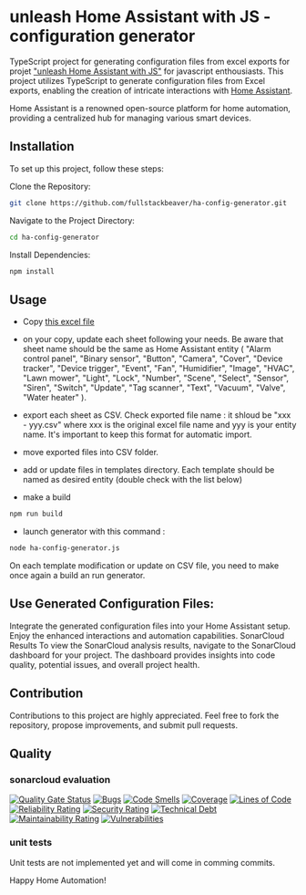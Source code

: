 # unleash Home Assistant with JS - configuration generator

TypeScript project for generating configuration files from excel exports for projet ["unleash Home Assistant with JS"](https://github.com/fullstackbeaver/unleasHAwithJS) for javascript enthousiasts.
This project utilizes TypeScript to generate configuration files from Excel exports, enabling the creation of intricate interactions with [Home Assistant](https://www.home-assistant.io/).

Home Assistant is a renowned open-source platform for home automation, providing a centralized hub for managing various smart devices.

## Installation
To set up this project, follow these steps:

Clone the Repository:
```Bash
git clone https://github.com/fullstackbeaver/ha-config-generator.git
```

Navigate to the Project Directory:
```Bash
cd ha-config-generator
```

Install Dependencies:
```Bash
npm install
```

## Usage

* Copy [this excel file](https://docs.google.com/spreadsheets/d/1t5vkZxZll8bGY_m6Kfqf74bE2VN_hlhJYQPkAOcKLPk/edit?gid=0#gid=0)

* on your copy, update each sheet following your needs. Be aware that sheet name should be the same as Home Assistant entity ( "Alarm control panel", "Binary sensor", "Button", "Camera", "Cover", "Device tracker", "Device trigger", "Event", "Fan", "Humidifier", "Image", "HVAC", "Lawn mower", "Light", "Lock", "Number", "Scene", "Select", "Sensor", "Siren", "Switch", "Update", "Tag scanner", "Text", "Vacuum", "Valve", "Water heater" ).

* export each sheet as CSV. Check exported file name : it shloud be "xxx - yyy.csv" where xxx is the original excel file name and yyy is your entity name. It's important to keep this format for automatic import.

* move exported files into CSV folder.

* add or update files in templates directory. Each template should be named as desired entity (double check with the list below)

* make a build
```Bash
npm run build
```

* launch generator with this command :
```Bash
node ha-config-generator.js
```

On each template modification or update on CSV file, you need to make once again a build an run generator.

## Use Generated Configuration Files:
Integrate the generated configuration files into your Home Assistant setup.
Enjoy the enhanced interactions and automation capabilities.
SonarCloud Results
To view the SonarCloud analysis results, navigate to the SonarCloud dashboard for your project. The dashboard provides insights into code quality, potential issues, and overall project health.

## Contribution
Contributions to this project are highly appreciated. Feel free to fork the repository, propose improvements, and submit pull requests.

## Quality
### sonarcloud evaluation
[![Quality Gate Status](https://sonarcloud.io/api/project_badges/measure?project=fullstackbeaver_ha-config-generator&metric=alert_status)](https://sonarcloud.io/summary/new_code?id=fullstackbeaver_ha-config-generator)
[![Bugs](https://sonarcloud.io/api/project_badges/measure?project=fullstackbeaver_ha-config-generator&metric=bugs)](https://sonarcloud.io/summary/new_code?id=fullstackbeaver_ha-config-generator)
[![Code Smells](https://sonarcloud.io/api/project_badges/measure?project=fullstackbeaver_ha-config-generator&metric=code_smells)](https://sonarcloud.io/summary/new_code?id=fullstackbeaver_ha-config-generator)
[![Coverage](https://sonarcloud.io/api/project_badges/measure?project=fullstackbeaver_ha-config-generator&metric=coverage)](https://sonarcloud.io/summary/new_code?id=fullstackbeaver_ha-config-generator)
[![Lines of Code](https://sonarcloud.io/api/project_badges/measure?project=fullstackbeaver_ha-config-generator&metric=ncloc)](https://sonarcloud.io/summary/new_code?id=fullstackbeaver_ha-config-generator)
[![Reliability Rating](https://sonarcloud.io/api/project_badges/measure?project=fullstackbeaver_ha-config-generator&metric=reliability_rating)](https://sonarcloud.io/summary/new_code?id=fullstackbeaver_ha-config-generator)
[![Security Rating](https://sonarcloud.io/api/project_badges/measure?project=fullstackbeaver_ha-config-generator&metric=security_rating)](https://sonarcloud.io/summary/new_code?id=fullstackbeaver_ha-config-generator)
[![Technical Debt](https://sonarcloud.io/api/project_badges/measure?project=fullstackbeaver_ha-config-generator&metric=sqale_index)](https://sonarcloud.io/summary/new_code?id=fullstackbeaver_ha-config-generator)
[![Maintainability Rating](https://sonarcloud.io/api/project_badges/measure?project=fullstackbeaver_ha-config-generator&metric=sqale_rating)](https://sonarcloud.io/summary/new_code?id=fullstackbeaver_ha-config-generator)
[![Vulnerabilities](https://sonarcloud.io/api/project_badges/measure?project=fullstackbeaver_ha-config-generator&metric=vulnerabilities)](https://sonarcloud.io/summary/new_code?id=fullstackbeaver_ha-config-generator)

### unit tests
Unit tests are not implemented yet and will come in comming commits.

Happy Home Automation!